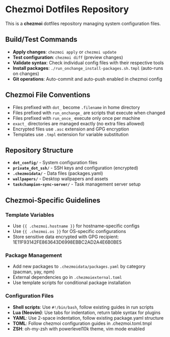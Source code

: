 # Chezmoi Dotfiles Repository

This is a **chezmoi** dotfiles repository managing system configuration files.

## Build/Test Commands

- **Apply changes**: `chezmoi apply` or `chezmoi update`
- **Test configuration**: `chezmoi diff` (preview changes)
- **Validate syntax**: Check individual config files with their respective tools
- **Install packages**: `./run_onchange_install-packages.sh.tmpl` (auto-runs on changes)
- **Git operations**: Auto-commit and auto-push enabled in chezmoi config

## Chezmoi File Conventions

- Files prefixed with `dot_` become `.filename` in home directory
- Files prefixed with `run_onchange_` are scripts that execute when changed
- Files prefixed with `run_once_` execute only once per machine
- `exact_` directories are managed exactly (no extra files allowed)
- Encrypted files use `.asc` extension and GPG encryption
- Templates use `.tmpl` extension for variable substitution

## Repository Structure

- **`dot_config/`** - System configuration files
- **`private_dot_ssh/`** - SSH keys and configuration (encrypted)
- **`.chezmoidata/`** - Data files (packages.yaml)
- **`wallpapers/`** - Desktop wallpapers and assets
- **`taskchampion-sync-server/`** - Task management server setup

## Chezmoi-Specific Guidelines

### Template Variables
- Use `{{ .chezmoi.hostname }}` for hostname-specific configs
- Use `{{ .chezmoi.os }}` for OS-specific configurations
- Store sensitive data encrypted with GPG recipient: 1E11F93142FE863643D6998EBBC2AD2A4E6B0BE5

### Package Management
- Add new packages to `.chezmoidata/packages.yaml` by category (pacman, yay, npm)
- External dependencies go in `.chezmoiexternal.toml`
- Use template scripts for conditional package installation

### Configuration Files
- **Shell scripts**: Use `#!/bin/bash`, follow existing guides in run scripts
- **Lua (Neovim)**: Use tabs for indentation, return table syntax for plugins
- **YAML**: Use 2-space indentation, follow existing package.yaml structure
- **TOML**: Follow chezmoi configuration guides in .chezmoi.toml.tmpl
- **ZSH**: oh-my-zsh with powerlevel10k theme, vim mode enabled
